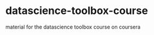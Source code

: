 datascience-toolbox-course
==========================

material for the datascience toolbox course on coursera
